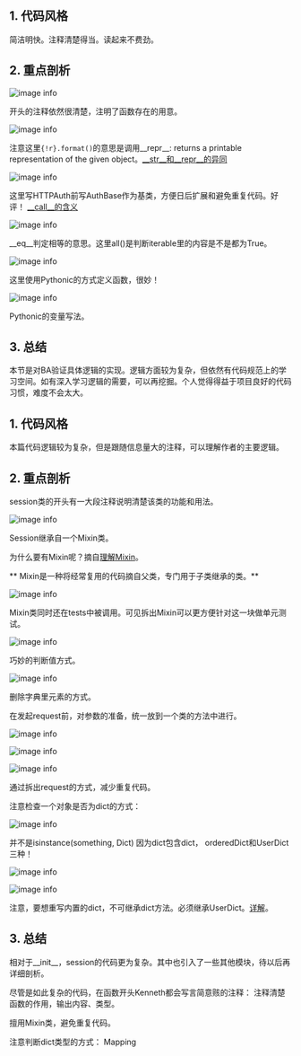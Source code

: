 ## 1. 代码风格
简洁明快。注释清楚得当。读起来不费劲。
## 2. 重点剖析
  ![image info](./01.png)
  
  开头的注释依然很清楚，注明了函数存在的用意。
  
  ![image info](./02.png)
  
  注意这里`{!r}.format()`的意思是调用__repr__: returns a printable representation of the given object。[__str__和__repr__的异同](https://stackoverflow.com/questions/1436703/what-is-the-difference-between-str-and-repr)
    
  ![image info](./03.png)
  
  这里写HTTPAuth前写AuthBase作为基类，方便日后扩展和避免重复代码。好评！
  [__call__的含义](https://blog.csdn.net/Yaokai_AssultMaster/article/details/70256621)
  
  ![image info](./04.png)
  
  __eq__判定相等的意思。这里all()是判断iterable里的内容是不是都为True。
  
  ![image info](./05.png)
  
  这里使用Pythonic的方式定义函数，很妙！
  
  ![image info](./06.png)
  
  Pythonic的变量写法。
  
## 3. 总结
本节是对BA验证具体逻辑的实现。逻辑方面较为复杂，但依然有代码规范上的学习空间。如有深入学习逻辑的需要，可以再挖掘。个人觉得得益于项目良好的代码习惯，难度不会太大。
## 1. 代码风格

本篇代码逻辑较为复杂，但是跟随信息量大的注释，可以理解作者的主要逻辑。

## 2. 重点剖析

session类的开头有一大段注释说明清楚该类的功能和用法。

  ![image info](./01.png)

Session继承自一个Mixin类。

为什么要有Mixin呢？摘自[理解Mixin](https://zhuanlan.zhihu.com/p/95857866)。

** Mixin是一种将经常复用的代码摘自父类，专门用于子类继承的类。**

  ![image info](./02.png)

Mixin类同时还在tests中被调用。可见拆出Mixin可以更方便针对这一块做单元测试。

  ![image info](./03.png)

巧妙的判断值方式。

  ![image info](./04.png)

删除字典里元素的方式。

在发起request前，对参数的准备，统一放到一个类的方法中进行。

 ![image info](./05.png)
 
 ![image info](./06.png)
  
 ![image info](./07.png)

通过拆出request的方式，减少重复代码。

注意检查一个对象是否为dict的方式：

 ![image info](./08.png)

并不是isinstance(something, Dict) 因为dict包含dict， orderedDict和UserDict三种！

 ![image info](./09.png)
 
 ![image info](./10.png)

注意，要想重写内置的dict，不可继承dict方法。必须继承UserDict。[详解](https://www.gairuo.com/p/python-userdict)。

## 3. 总结

相对于__init__，session的代码更为复杂。其中也引入了一些其他模块，待以后再详细剖析。

尽管是如此复杂的代码，在函数开头Kenneth都会写言简意赅的注释： 注释清楚函数的作用，输出内容、类型。

擅用Mixin类，避免重复代码。

注意判断dict类型的方式： Mapping

